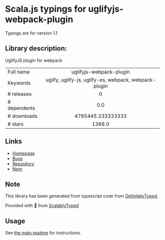
# Scala.js typings for uglifyjs-webpack-plugin

Typings are for version 1.1

## Library description:
UglifyJS plugin for webpack

|                    |                 |
| ------------------ | :-------------: |
| Full name          | uglifyjs-webpack-plugin |
| Keywords           | uglify, uglify-js, uglify-es, webpack, webpack-plugin |
| # releases         | 0 |
| # dependents       | 0.0 |
| # downloads        | 4765445.333333333 |
| # stars            | 1368.0 |

## Links
- [Homepage](https://github.com/webpack-contrib/uglifyjs-webpack-plugin)
- [Bugs](https://github.com/webpack-contrib/uglifyjs-webpack-plugin/issues)
- [Repository](https://github.com/webpack-contrib/uglifyjs-webpack-plugin)
- [Npm](https://www.npmjs.com/package/uglifyjs-webpack-plugin)
    


## Note
This library has been generated from typescript code from [DefinitelyTyped](https://definitelytyped.org).

Provided with :purple_heart: from [ScalablyTyped](https://github.com/oyvindberg/ScalablyTyped)

## Usage
See [the main readme](../../readme.md) for instructions.


